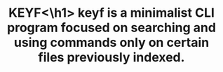 <h1 align="center">KEYF<\h1>
keyf is a minimalist CLI program focused on searching and using commands only on certain files previously indexed.
